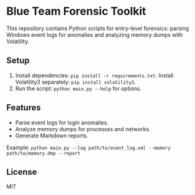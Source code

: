 # Blue Team Forensic Toolkit

This repository contains Python scripts for entry-level forensics: parsing Windows event logs for anomalies and analyzing memory dumps with Volatility.

## Setup
1. Install dependencies: `pip install -r requirements.txt`. Install Volatility3 separately: `pip install volatility3`.
2. Run the script: `python main.py --help` for options.

## Features
- Parse event logs for login anomalies.
- Analyze memory dumps for processes and networks.
- Generate Markdown reports.

Example: `python main.py --log path/to/event_log.xml --memory path/to/memory.dmp --report`

## License
MIT
